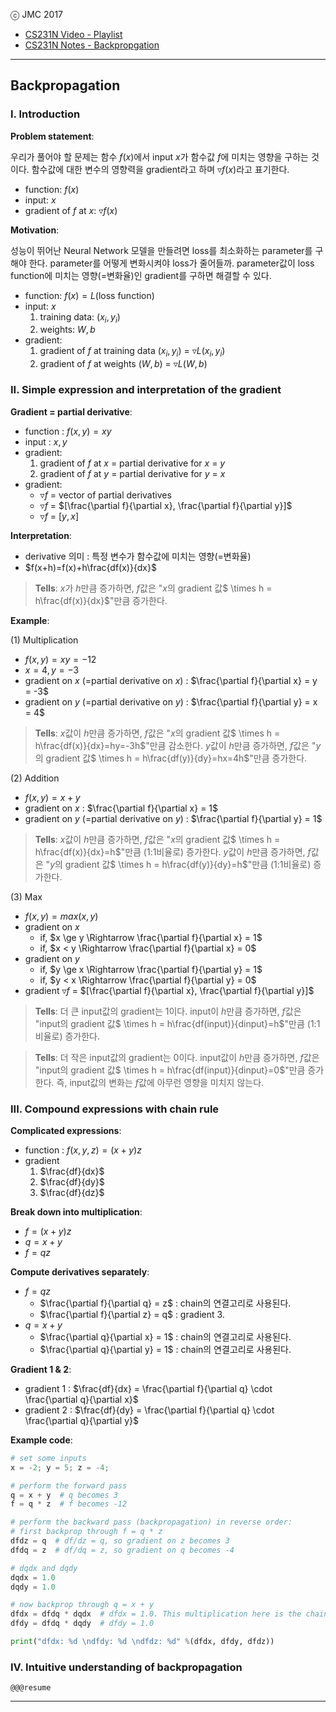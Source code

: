 
ⓒ JMC 2017

+ [CS231N Video - Playlist](https://www.youtube.com/playlist?list=PL3FW7Lu3i5JvHM8ljYj-zLfQRF3EO8sYv)  
+ [CS231N Notes - Backpropgation](http://cs231n.github.io/optimization-2/)

---

## Backpropagation

### I. Introduction

**Problem statement**:

우리가 풀어야 할 문제는 함수 $f(x)$에서 input $x$가 함수값 $f$에 미치는 영향을 구하는 것이다.
함수값에 대한 변수의 영향력을 gradient라고 하며 $\triangledown f(x)$라고 표기한다.

+ function: $f(x)$
+ input: $x$
+ gradient of $f$ at $x$: $\triangledown f(x)$

**Motivation**:

성능이 뛰어난 Neural Network 모델을 만들려면 loss를 최소화하는 parameter를 구해야 한다.
parameter를 어떻게 변화시켜야 loss가 줄어들까.
parameter값이 loss function에 미치는 영향(=변화율)인 gradient를 구하면 해결할 수 있다.

+ function: $f(x) = L$(loss function)
+ input: $x$  
  1. training data: $(x_i, y_i)$
  2. weights: $W, b$
+ gradient:
  1. gradient of $f$ at training data $(x_i, y_i)$ = $\triangledown L(x_i, y_i)$
  2. gradient of $f$ at weights $(W, b)$ = $\triangledown L(W, b)$

### II. Simple expression and interpretation of the gradient

**Gradient = partial derivative**:

+ function : $f(x, y) = xy$
+ input : $x, y$
+ gradient:
  1. gradient of $f$ at $x$ = partial derivative for $x$ = $y$
  2. gradient of $f$ at $y$ = partial derivative for $y$ = $x$
+ gradient:
  + $\triangledown f$ = vector of partial derivatives
  + $\triangledown f$ = $[\frac{\partial f}{\partial x}, \frac{\partial f}{\partial y}]$
  + $\triangledown f$ = $[y, x]$

**Interpretation**:

+ derivative 의미 : 특정 변수가 함수값에 미치는 영향(=변화율)
+ $f(x+h)=f(x)+h\frac{df(x)}{dx}$

> **Tells**: $x$가 $h$만큼 증가하면, $f$값은 "$x$의 gradient 값$ \times h = h\frac{df(x)}{dx}$"만큼 증가한다.

**Example**:

(1) Multiplication

+ $f(x,y) = xy = -12$
+ $x = 4, y=-3$
+ gradient on $x$ (=partial derivative on $x$) : $\frac{\partial f}{\partial x} = y = -3$
+ gradient on $y$ (=partial derivative on $y$) : $\frac{\partial f}{\partial y} = x = 4$

> **Tells**: $x$값이 $h$만큼 증가하면, $f$값은 "$x$의 gradient 값$ \times h = h\frac{df(x)}{dx}=hy=-3h$"만큼 감소한다. $y$값이 $h$만큼 증가하면, $f$값은 "$y$의 gradient 값$ \times h = h\frac{df(y)}{dy}=hx=4h$"만큼 증가한다.

(2) Addition

+ $f(x,y)=x+y$
+ gradient on $x$ : $\frac{\partial f}{\partial x} = 1$
+ gradient on $y$ (=partial derivative on $y$) : $\frac{\partial f}{\partial y} = 1$

> **Tells**: $x$값이 $h$만큼 증가하면, $f$값은 "$x$의 gradient 값$ \times h = h\frac{df(x)}{dx}=h$"만큼 (1:1비율로) 증가한다. $y$값이 $h$만큼 증가하면, $f$값은 "$y$의 gradient 값$ \times h = h\frac{df(y)}{dy}=h$"만큼 (1:1비율로) 증가한다.

(3) Max

+ $f(x,y)=max(x,y)$
+ gradient on $x$
  + if, $x \ge y \Rightarrow \frac{\partial f}{\partial x} = 1$
  + if, $x < y \Rightarrow \frac{\partial f}{\partial x} = 0$
+ gradient on $y$
  + if, $y \ge x \Rightarrow \frac{\partial f}{\partial y} = 1$
  + if, $y < x \Rightarrow \frac{\partial f}{\partial y} = 0$
+ gradient $\triangledown f$ = $[\frac{\partial f}{\partial x}, \frac{\partial f}{\partial y}]$

> **Tells**: 더 큰 input값의 gradient는 1이다. input이 $h$만큼 증가하면, $f$값은 "input의 gradient 값$ \times h = h\frac{df(input)}{dinput}=h$"만큼 (1:1비율로) 증가한다.

> **Tells**: 더 작은 input값의 gradient는 0이다.
input값이 $h$만큼 증가하면, $f$값은 "input의 gradient 값$ \times h = h\frac{df(input)}{dinput}=0$"만큼 증가한다. 즉, input값의 변화는 $f$값에 아무런 영향을 미치지 않는다.


### III. Compound expressions with chain rule

**Complicated expressions**:

+ function : $f(x, y, z) = (x+y)z$
+ gradient
  1. $\frac{df}{dx}$
  2. $\frac{df}{dy}$
  3. $\frac{df}{dz}$

**Break down into multiplication**:

+ $f = (x+y)z$
+ $q = x + y$
+ $f = qz$

**Compute derivatives separately**:

+ $f = qz$
  + $\frac{\partial f}{\partial q} = z$ : chain의 연결고리로 사용된다.
  + $\frac{\partial f}{\partial z} = q$ : gradient 3.
+ $q = x + y$
  + $\frac{\partial q}{\partial x} = 1$ : chain의 연결고리로 사용된다.
  + $\frac{\partial q}{\partial y} = 1$ : chain의 연결고리로 사용된다.

**Gradient 1 & 2**:

+ gradient 1 : $\frac{df}{dx} = \frac{\partial f}{\partial q} \cdot \frac{\partial q}{\partial x}$
+ gradient 2 : $\frac{df}{dy} = \frac{\partial f}{\partial q} \cdot \frac{\partial q}{\partial y}$

**Example code**:

```python
# set some inputs
x = -2; y = 5; z = -4;

# perform the forward pass
q = x + y  # q becomes 3
f = q * z  # f becomes -12

# perform the backward pass (backpropagation) in reverse order:
# first backprop through f = q * z
dfdz = q  # df/dz = q, so gradient on z becomes 3
dfdq = z  # df/dq = z, so gradient on q becomes -4

# dqdx and dqdy
dqdx = 1.0
dqdy = 1.0

# now backprop through q = x + y
dfdx = dfdq * dqdx  # dfdx = 1.0. This multiplication here is the chain rule!
dfdy = dfdq * dqdy  # dfdy = 1.0

print("dfdx: %d \ndfdy: %d \ndfdz: %d" %(dfdx, dfdy, dfdz))
```

### IV. Intuitive understanding of backpropagation

`@@@resume`

---
